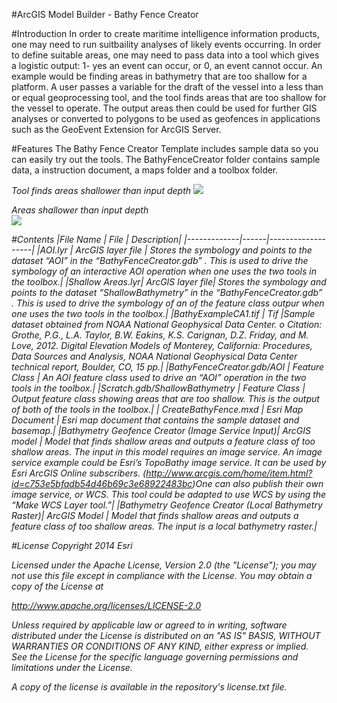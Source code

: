 #ArcGIS Model Builder - Bathy Fence Creator

#Introduction
In order to create maritime intelligence information products, one may need to run suitbaility analyses of likely events occurring. In order to define suitable areas, one may need to pass data into a tool which gives a logistic output: 1- yes an event can occur, or 0, an event cannot occur. An example would be finding areas in bathymetry that are too shallow for a platform. A user passes a variable for the draft of the vessel into a less than or equal geoprocessing tool, and the tool finds areas that are too shallow for the vessel to operate. The output areas then could be used for further GIS analyses or converted to polygons to be used as geofences in applications such as the GeoEvent Extension for ArcGIS Server.

#Features
The Bathy Fence Creator Template includes sample data so you can easily try out the tools. 
The BathyFenceCreator folder contains sample data, a instruction document, a maps folder and a toolbox folder.

<i> Tool finds areas shallower than input depth
![](https://esri.box.com/shared/static/3ugootvigrca6p2fca9wh566oq32mdw5.png)

<i> Areas shallower than input depth <br>
![](https://esri.box.com/shared/static/1pt1ztokjl53gfyp7tyuxjycks0rdybr.png)

#Contents
|File Name | File | Description|
|-------------|------|-------------------|
|AOI.lyr |	ArcGIS layer file |	Stores the symbology and points to the dataset “AOI” in the “BathyFenceCreator.gdb” . This is used to drive the symbology of an interactive AOI operation when one uses the two tools in the toolbox.|
|Shallow Areas.lyr|	ArcGIS layer file|	Stores the symbology and points to the dataset “ShallowBathymetry” in the “BathyFenceCreator.gdb” . This is used to drive the symbology of an of the feature class outpur when one uses the two tools in the toolbox.|
|BathyExampleCA1.tif | Tif |Sample dataset obtained from NOAA National Geophysical Data Center. o	Citation: Grothe, P.G., L.A. Taylor, B.W. Eakins, K.S. Carignan, D.Z. Friday, and M. Love, 2012. Digital Elevation Models of Monterey, California: Procedures, Data Sources and Analysis, NOAA National Geophysical Data Center technical report, Boulder, CO, 15 pp.|
|BathyFenceCreator.gdb/AOI | Feature Class | An AOI feature class used to drive an “AOI” operation in the two tools in the toolbox.|
|Scratch.gdb/ShallowBathymetry | Feature Class | Output feature class showing areas that are too shallow. This is the output of both of the tools in the toolbox.|
| CreateBathyFence.mxd | Esri Map Document | Esri map document that contains the sample dataset and basemap.|
|Bathymetry Geofence Creator (Image Service Input)| ArcGIS model | Model that finds shallow areas and outputs a feature class of too shallow areas. The input in this model requires an image service. An image service example could be Esri’s TopoBathy image service.  It can be used by Esri ArcGIS Online subscribers. (http://www.arcgis.com/home/item.html?id=c753e5bfadb54d46b69c3e68922483bc)One can also publish their own image service, or WCS. This tool could be adapted to use WCS by using the “Make WCS Layer tool.”|
|Bathymetry Geofence Creator (Local Bathymetry Raster)| ArcGIS Model | Model that finds shallow areas and outputs a feature class of too shallow areas. The input is a local bathymetry raster.|

#License
Copyright 2014 Esri

Licensed under the Apache License, Version 2.0 (the "License"); you may not use this file except in compliance with the License. You may obtain a copy of the License at

http://www.apache.org/licenses/LICENSE-2.0

Unless required by applicable law or agreed to in writing, software distributed under the License is distributed on an "AS IS" BASIS, WITHOUT WARRANTIES OR CONDITIONS OF ANY KIND, either express or implied. See the License for the specific language governing permissions and limitations under the License.

A copy of the license is available in the repository's license.txt file.
